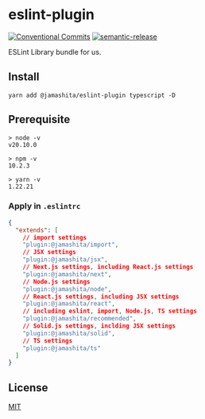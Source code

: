 # eslint-plugin

[![Conventional Commits](https://img.shields.io/badge/Conventional%20Commits-1.0.0-yellow.svg)](https://conventionalcommits.org)
[![semantic-release](https://img.shields.io/badge/%20%20%F0%9F%93%A6%F0%9F%9A%80-semantic--release-e10079.svg)](https://github.com/semantic-release/semantic-release)

ESLint Library bundle for us.

## Install

```text
yarn add @jamashita/eslint-plugin typescript -D
```

## Prerequisite

```
> node -v
v20.10.0

> npm -v
10.2.3

> yarn -v
1.22.21
```

### Apply in `.eslintrc`

```json
{
  "extends": [
    // import settings
    "plugin:@jamashita/import",
    // JSX settings
    "plugin:@jamashita/jsx",
    // Next.js settings, including React.js settings
    "plugin:@jamashita/next",
    // Node.js settings
    "plugin:@jamashita/node",
    // React.js settings, including JSX settings
    "plugin:@jamashita/react",
    // including eslint, import, Node.js, TS settings
    "plugin:@jamashita/recommended",
    // Solid.js settings, inclding JSX settings
    "plugin:@jamashita/solid",
    // TS settings
    "plugin:@jamashita/ts"
  ]
}
```

## License

[MIT](LICENSE)